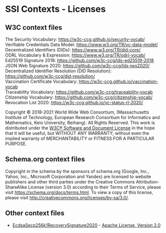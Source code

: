 # SSI Contexts - Licenses

## W3C context files

The Security Vocabulary: https://w3c-ccg.github.io/security-vocab/  
Verifiable Credentials Data Model: https://www.w3.org/TR/vc-data-model/  
Decentralized Identifiers (DIDs): https://www.w3.org/TR/did-core/  
ODRL Vocabulary & Expression: https://www.w3.org/TR/odrl-vocab/  
Ed25519 Signature 2018: https://github.com/w3c-ccg/lds-ed25519-2018  
JSON Web Signature 2020: https://github.com/w3c-ccg/lds-jws2020/  
Decentralized Identifier Resolution (DID Resolution): https://github.com/w3c-ccg/did-resolution/  
Vaccination Certificate Vocabulary: https://w3c-ccg.github.io/vaccination-vocab  
Traceability Vocabulary: https://github.com/w3c-ccg/traceability-vocab  
Citizenship Vocabulary: https://github.com/w3c-ccg/citizenship-vocab/
Revocation List 2020: https://w3c-ccg.github.io/vc-status-rl-2020/

Copyright © 2018-2021 World Wide Web Consortium, (Massachusetts Institute of Technology, European Research Consortium for Informatics and Mathematics, Keio University, Beihang). All Rights Reserved. This work is distributed under the [W3C® Software and Document License][1] in the hope that it will be useful, but WITHOUT ANY WARRANTY; without even the implied warranty of MERCHANTABILITY or FITNESS FOR A PARTICULAR PURPOSE.

[1]: http://www.w3.org/Consortium/Legal/copyright-software

## Schema.org context files

Copyright in the schema by the sponsors of schema.org (Google, Inc., Yahoo, Inc., Microsoft Corporation and Yandex) are licensed to website publishers and other third parties under the Creative Commons Attribution-ShareAlike License (version 3.0) according to their Terms of Service, please visit https://schema.org/docs/terms.html. To view a copy of this license, please visit http://creativecommons.org/licenses/by-sa/3.0/.

## Other context files

- [EcdsaSecp256k1RecoverySignature2020](https://github.com/decentralized-identity/EcdsaSecp256k1RecoverySignature2020/) - [Apache License, Version 2.0](http://www.apache.org/licenses/)
